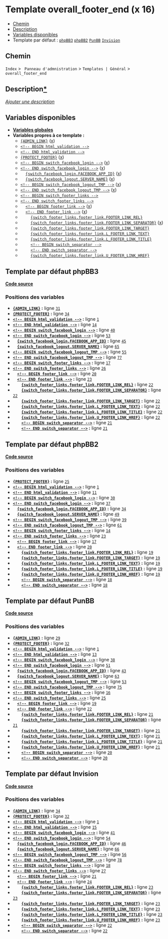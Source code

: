 # Template overall_footer_end (x 16)
* [Chemin](#chemin)
* [Description](#description)
* [Variables disponibles](#variables-disponibles)
* Template par défaut : [`phpBB3`](#template-par-d%C3%A9faut-phpbb3) [`phpBB2`](#template-par-d%C3%A9faut-phpbb2) [`PunBB`](#template-par-d%C3%A9faut-punbb) [`Invision`](#template-par-d%C3%A9faut-invision)

## Chemin
`Index` > ` Panneau d'admnistration` > `Templates | Général` > `overall_footer_end`

## Description[*](https://fa-tvars.appspot.com/tpl/overall_footer_end)
[*Ajouter une description*](https://fa-tvars.appspot.com/tpl/overall_footer_end)

## Variables disponibles
* [__Variables globales__](../variables_globales.md#readme)
* __Variables propres à ce template :__
	* [`{ADMIN_LINK}`](../var/ADMIN_LINK.md#readme) ([x](https://fa-tvars.appspot.com/var/ADMIN_LINK))
	* [`<!-- BEGIN html_validation -->`](../var/html_validation.md#readme)
	* [`<!-- END html_validation -->`](../var/html_validation.md#readme)
	* [`{PROTECT_FOOTER}`](../var/PROTECT_FOOTER.md#readme) ([x](https://fa-tvars.appspot.com/var/PROTECT_FOOTER))
	* [`<!-- BEGIN switch_facebook_login -->`](../var/switch_facebook_login.md#readme) ([x](https://fa-tvars.appspot.com/var/switch_facebook_login))
	* [`<!-- END switch_facebook_login -->`](../var/switch_facebook_login.md#readme) ([x](https://fa-tvars.appspot.com/var/switch_facebook_login))
	* &nbsp;&nbsp;&nbsp;&nbsp;[`{switch_facebook_login.FACEBOOK_APP_ID}`](../var/switch_facebook_login.FACEBOOK_APP_ID.md#readme) ([x](https://fa-tvars.appspot.com/var/switch_facebook_login.FACEBOOK_APP_ID))
	* &nbsp;&nbsp;&nbsp;&nbsp;[`{switch_facebook_logout.SERVER_NAME}`](../var/switch_facebook_logout.SERVER_NAME.md#readme) ([x](https://fa-tvars.appspot.com/var/switch_facebook_logout.SERVER_NAME))
	* [`<!-- BEGIN switch_facebook_logout_TMP -->`](../var/switch_facebook_logout_TMP.md#readme) ([x](https://fa-tvars.appspot.com/var/switch_facebook_logout_TMP))
	* [`<!-- END switch_facebook_logout_TMP -->`](../var/switch_facebook_logout_TMP.md#readme) ([x](https://fa-tvars.appspot.com/var/switch_facebook_logout_TMP))
	* [`<!-- BEGIN switch_footer_links -->`](../var/switch_footer_links.md#readme)
	* [`<!-- END switch_footer_links -->`](../var/switch_footer_links.md#readme)
	* &nbsp;&nbsp;&nbsp;&nbsp;[`<!-- BEGIN footer_link -->`](../var/switch_footer_links.footer_link.md#readme) ([x](https://fa-tvars.appspot.com/var/switch_footer_links.footer_link))
	* &nbsp;&nbsp;&nbsp;&nbsp;[`<!-- END footer_link -->`](../var/switch_footer_links.footer_link.md#readme) ([x](https://fa-tvars.appspot.com/var/switch_footer_links.footer_link))
	* &nbsp;&nbsp;&nbsp;&nbsp;&nbsp;&nbsp;&nbsp;&nbsp;[`{switch_footer_links.footer_link.FOOTER_LINK_REL}`](../var/switch_footer_links.footer_link.FOOTER_LINK_REL.md#readme)
	* &nbsp;&nbsp;&nbsp;&nbsp;&nbsp;&nbsp;&nbsp;&nbsp;[`{switch_footer_links.footer_link.FOOTER_LINK_SEPARATOR}`](../var/switch_footer_links.footer_link.FOOTER_LINK_SEPARATOR.md#readme) ([x](https://fa-tvars.appspot.com/var/switch_footer_links.footer_link.FOOTER_LINK_SEPARATOR))
	* &nbsp;&nbsp;&nbsp;&nbsp;&nbsp;&nbsp;&nbsp;&nbsp;[`{switch_footer_links.footer_link.FOOTER_LINK_TARGET}`](../var/switch_footer_links.footer_link.FOOTER_LINK_TARGET.md#readme)
	* &nbsp;&nbsp;&nbsp;&nbsp;&nbsp;&nbsp;&nbsp;&nbsp;[`{switch_footer_links.footer_link.L_FOOTER_LINK_TEXT}`](../var/switch_footer_links.footer_link.L_FOOTER_LINK_TEXT.md#readme)
	* &nbsp;&nbsp;&nbsp;&nbsp;&nbsp;&nbsp;&nbsp;&nbsp;[`{switch_footer_links.footer_link.L_FOOTER_LINK_TITLE}`](../var/switch_footer_links.footer_link.L_FOOTER_LINK_TITLE.md#readme)
	* &nbsp;&nbsp;&nbsp;&nbsp;&nbsp;&nbsp;&nbsp;&nbsp;[`<!-- BEGIN switch_separator -->`](../var/switch_footer_links.footer_link.switch_separator.md#readme)
	* &nbsp;&nbsp;&nbsp;&nbsp;&nbsp;&nbsp;&nbsp;&nbsp;[`<!-- END switch_separator -->`](../var/switch_footer_links.footer_link.switch_separator.md#readme)
	* &nbsp;&nbsp;&nbsp;&nbsp;&nbsp;&nbsp;&nbsp;&nbsp;[`{switch_footer_links.footer_link.U_FOOTER_LINK_HREF}`](../var/switch_footer_links.footer_link.U_FOOTER_LINK_HREF.md#readme)

## Template par défaut phpBB3

[__Code source__](../src/prosilver/overall_footer_end.tpl#files)

### Positions des variables

* __[`{ADMIN_LINK}`](../var/ADMIN_LINK.md#readme) :__ ligne [`31`](../src/prosilver/overall_footer_end.tpl#L31)
* __[`{PROTECT_FOOTER}`](../var/PROTECT_FOOTER.md#readme) :__ ligne [`34`](../src/prosilver/overall_footer_end.tpl#L34)
* __[`<!-- BEGIN html_validation -->`](../var/html_validation.md#readme) :__ ligne [`1`](../src/prosilver/overall_footer_end.tpl#L1)
* __[`<!-- END html_validation -->`](../var/html_validation.md#readme) :__ ligne [`14`](../src/prosilver/overall_footer_end.tpl#L14)
* __[`<!-- BEGIN switch_facebook_login -->`](../var/switch_facebook_login.md#readme) :__ ligne [`40`](../src/prosilver/overall_footer_end.tpl#L40)
* __[`<!-- END switch_facebook_login -->`](../var/switch_facebook_login.md#readme) :__ ligne [`53`](../src/prosilver/overall_footer_end.tpl#L53)
* __&nbsp;&nbsp;&nbsp;&nbsp;[`{switch_facebook_login.FACEBOOK_APP_ID}`](../var/switch_facebook_login.FACEBOOK_APP_ID.md#readme) :__ ligne [`45`](../src/prosilver/overall_footer_end.tpl#L45)
* __&nbsp;&nbsp;&nbsp;&nbsp;[`{switch_facebook_logout.SERVER_NAME}`](../var/switch_facebook_logout.SERVER_NAME.md#readme) :__ ligne [`65`](../src/prosilver/overall_footer_end.tpl#L65)
* __[`<!-- BEGIN switch_facebook_logout_TMP -->`](../var/switch_facebook_logout_TMP.md#readme) :__ ligne [`55`](../src/prosilver/overall_footer_end.tpl#L55)
* __[`<!-- END switch_facebook_logout_TMP -->`](../var/switch_facebook_logout_TMP.md#readme) :__ ligne [`77`](../src/prosilver/overall_footer_end.tpl#L77)
* __[`<!-- BEGIN switch_footer_links -->`](../var/switch_footer_links.md#readme) :__ ligne [`17`](../src/prosilver/overall_footer_end.tpl#L17)
* __[`<!-- END switch_footer_links -->`](../var/switch_footer_links.md#readme) :__ ligne [`26`](../src/prosilver/overall_footer_end.tpl#L26)
* __&nbsp;&nbsp;&nbsp;&nbsp;[`<!-- BEGIN footer_link -->`](../var/switch_footer_links.footer_link.md#readme) :__ ligne [`20`](../src/prosilver/overall_footer_end.tpl#L20)
* __&nbsp;&nbsp;&nbsp;&nbsp;[`<!-- END footer_link -->`](../var/switch_footer_links.footer_link.md#readme) :__ ligne [`23`](../src/prosilver/overall_footer_end.tpl#L23)
* __&nbsp;&nbsp;&nbsp;&nbsp;&nbsp;&nbsp;&nbsp;&nbsp;[`{switch_footer_links.footer_link.FOOTER_LINK_REL}`](../var/switch_footer_links.footer_link.FOOTER_LINK_REL.md#readme) :__ ligne [`22`](../src/prosilver/overall_footer_end.tpl#L22)
* __&nbsp;&nbsp;&nbsp;&nbsp;&nbsp;&nbsp;&nbsp;&nbsp;[`{switch_footer_links.footer_link.FOOTER_LINK_SEPARATOR}`](../var/switch_footer_links.footer_link.FOOTER_LINK_SEPARATOR.md#readme) :__ ligne [`22`](../src/prosilver/overall_footer_end.tpl#L22)
* __&nbsp;&nbsp;&nbsp;&nbsp;&nbsp;&nbsp;&nbsp;&nbsp;[`{switch_footer_links.footer_link.FOOTER_LINK_TARGET}`](../var/switch_footer_links.footer_link.FOOTER_LINK_TARGET.md#readme) :__ ligne [`22`](../src/prosilver/overall_footer_end.tpl#L22)
* __&nbsp;&nbsp;&nbsp;&nbsp;&nbsp;&nbsp;&nbsp;&nbsp;[`{switch_footer_links.footer_link.L_FOOTER_LINK_TEXT}`](../var/switch_footer_links.footer_link.L_FOOTER_LINK_TEXT.md#readme) :__ ligne [`22`](../src/prosilver/overall_footer_end.tpl#L22)
* __&nbsp;&nbsp;&nbsp;&nbsp;&nbsp;&nbsp;&nbsp;&nbsp;[`{switch_footer_links.footer_link.L_FOOTER_LINK_TITLE}`](../var/switch_footer_links.footer_link.L_FOOTER_LINK_TITLE.md#readme) :__ ligne [`22`](../src/prosilver/overall_footer_end.tpl#L22)
* __&nbsp;&nbsp;&nbsp;&nbsp;&nbsp;&nbsp;&nbsp;&nbsp;[`{switch_footer_links.footer_link.U_FOOTER_LINK_HREF}`](../var/switch_footer_links.footer_link.U_FOOTER_LINK_HREF.md#readme) :__ ligne [`22`](../src/prosilver/overall_footer_end.tpl#L22)
* __&nbsp;&nbsp;&nbsp;&nbsp;&nbsp;&nbsp;&nbsp;&nbsp;[`<!-- BEGIN switch_separator -->`](../var/switch_footer_links.footer_link.switch_separator.md#readme) :__ ligne [`21`](../src/prosilver/overall_footer_end.tpl#L21)
* __&nbsp;&nbsp;&nbsp;&nbsp;&nbsp;&nbsp;&nbsp;&nbsp;[`<!-- END switch_separator -->`](../var/switch_footer_links.footer_link.switch_separator.md#readme) :__ ligne [`21`](../src/prosilver/overall_footer_end.tpl#L21)

## Template par défaut phpBB2

[__Code source__](../src/subsilver/overall_footer_end.tpl#files)

### Positions des variables

* __[`{PROTECT_FOOTER}`](../var/PROTECT_FOOTER.md#readme) :__ ligne [`25`](../src/subsilver/overall_footer_end.tpl#L25)
* __[`<!-- BEGIN html_validation -->`](../var/html_validation.md#readme) :__ ligne [`1`](../src/subsilver/overall_footer_end.tpl#L1)
* __[`<!-- END html_validation -->`](../var/html_validation.md#readme) :__ ligne [`11`](../src/subsilver/overall_footer_end.tpl#L11)
* __[`<!-- BEGIN switch_facebook_login -->`](../var/switch_facebook_login.md#readme) :__ ligne [`30`](../src/subsilver/overall_footer_end.tpl#L30)
* __[`<!-- END switch_facebook_login -->`](../var/switch_facebook_login.md#readme) :__ ligne [`37`](../src/subsilver/overall_footer_end.tpl#L37)
* __&nbsp;&nbsp;&nbsp;&nbsp;[`{switch_facebook_login.FACEBOOK_APP_ID}`](../var/switch_facebook_login.FACEBOOK_APP_ID.md#readme) :__ ligne [`34`](../src/subsilver/overall_footer_end.tpl#L34)
* __&nbsp;&nbsp;&nbsp;&nbsp;[`{switch_facebook_logout.SERVER_NAME}`](../var/switch_facebook_logout.SERVER_NAME.md#readme) :__ ligne [`49`](../src/subsilver/overall_footer_end.tpl#L49)
* __[`<!-- BEGIN switch_facebook_logout_TMP -->`](../var/switch_facebook_logout_TMP.md#readme) :__ ligne [`39`](../src/subsilver/overall_footer_end.tpl#L39)
* __[`<!-- END switch_facebook_logout_TMP -->`](../var/switch_facebook_logout_TMP.md#readme) :__ ligne [`61`](../src/subsilver/overall_footer_end.tpl#L61)
* __[`<!-- BEGIN switch_footer_links -->`](../var/switch_footer_links.md#readme) :__ ligne [`14`](../src/subsilver/overall_footer_end.tpl#L14)
* __[`<!-- END switch_footer_links -->`](../var/switch_footer_links.md#readme) :__ ligne [`23`](../src/subsilver/overall_footer_end.tpl#L23)
* __&nbsp;&nbsp;&nbsp;&nbsp;[`<!-- BEGIN footer_link -->`](../var/switch_footer_links.footer_link.md#readme) :__ ligne [`17`](../src/subsilver/overall_footer_end.tpl#L17)
* __&nbsp;&nbsp;&nbsp;&nbsp;[`<!-- END footer_link -->`](../var/switch_footer_links.footer_link.md#readme) :__ ligne [`20`](../src/subsilver/overall_footer_end.tpl#L20)
* __&nbsp;&nbsp;&nbsp;&nbsp;&nbsp;&nbsp;&nbsp;&nbsp;[`{switch_footer_links.footer_link.FOOTER_LINK_REL}`](../var/switch_footer_links.footer_link.FOOTER_LINK_REL.md#readme) :__ ligne [`19`](../src/subsilver/overall_footer_end.tpl#L19)
* __&nbsp;&nbsp;&nbsp;&nbsp;&nbsp;&nbsp;&nbsp;&nbsp;[`{switch_footer_links.footer_link.FOOTER_LINK_TARGET}`](../var/switch_footer_links.footer_link.FOOTER_LINK_TARGET.md#readme) :__ ligne [`19`](../src/subsilver/overall_footer_end.tpl#L19)
* __&nbsp;&nbsp;&nbsp;&nbsp;&nbsp;&nbsp;&nbsp;&nbsp;[`{switch_footer_links.footer_link.L_FOOTER_LINK_TEXT}`](../var/switch_footer_links.footer_link.L_FOOTER_LINK_TEXT.md#readme) :__ ligne [`19`](../src/subsilver/overall_footer_end.tpl#L19)
* __&nbsp;&nbsp;&nbsp;&nbsp;&nbsp;&nbsp;&nbsp;&nbsp;[`{switch_footer_links.footer_link.L_FOOTER_LINK_TITLE}`](../var/switch_footer_links.footer_link.L_FOOTER_LINK_TITLE.md#readme) :__ ligne [`19`](../src/subsilver/overall_footer_end.tpl#L19)
* __&nbsp;&nbsp;&nbsp;&nbsp;&nbsp;&nbsp;&nbsp;&nbsp;[`{switch_footer_links.footer_link.U_FOOTER_LINK_HREF}`](../var/switch_footer_links.footer_link.U_FOOTER_LINK_HREF.md#readme) :__ ligne [`19`](../src/subsilver/overall_footer_end.tpl#L19)
* __&nbsp;&nbsp;&nbsp;&nbsp;&nbsp;&nbsp;&nbsp;&nbsp;[`<!-- BEGIN switch_separator -->`](../var/switch_footer_links.footer_link.switch_separator.md#readme) :__ ligne [`18`](../src/subsilver/overall_footer_end.tpl#L18)
* __&nbsp;&nbsp;&nbsp;&nbsp;&nbsp;&nbsp;&nbsp;&nbsp;[`<!-- END switch_separator -->`](../var/switch_footer_links.footer_link.switch_separator.md#readme) :__ ligne [`18`](../src/subsilver/overall_footer_end.tpl#L18)

## Template par défaut PunBB

[__Code source__](../src/punbb/overall_footer_end.tpl#files)

### Positions des variables

* __[`{ADMIN_LINK}`](../var/ADMIN_LINK.md#readme) :__ ligne [`29`](../src/punbb/overall_footer_end.tpl#L29)
* __[`{PROTECT_FOOTER}`](../var/PROTECT_FOOTER.md#readme) :__ ligne [`32`](../src/punbb/overall_footer_end.tpl#L32)
* __[`<!-- BEGIN html_validation -->`](../var/html_validation.md#readme) :__ ligne [`1`](../src/punbb/overall_footer_end.tpl#L1)
* __[`<!-- END html_validation -->`](../var/html_validation.md#readme) :__ ligne [`13`](../src/punbb/overall_footer_end.tpl#L13)
* __[`<!-- BEGIN switch_facebook_login -->`](../var/switch_facebook_login.md#readme) :__ ligne [`38`](../src/punbb/overall_footer_end.tpl#L38)
* __[`<!-- END switch_facebook_login -->`](../var/switch_facebook_login.md#readme) :__ ligne [`51`](../src/punbb/overall_footer_end.tpl#L51)
* __&nbsp;&nbsp;&nbsp;&nbsp;[`{switch_facebook_login.FACEBOOK_APP_ID}`](../var/switch_facebook_login.FACEBOOK_APP_ID.md#readme) :__ ligne [`43`](../src/punbb/overall_footer_end.tpl#L43)
* __&nbsp;&nbsp;&nbsp;&nbsp;[`{switch_facebook_logout.SERVER_NAME}`](../var/switch_facebook_logout.SERVER_NAME.md#readme) :__ ligne [`63`](../src/punbb/overall_footer_end.tpl#L63)
* __[`<!-- BEGIN switch_facebook_logout_TMP -->`](../var/switch_facebook_logout_TMP.md#readme) :__ ligne [`53`](../src/punbb/overall_footer_end.tpl#L53)
* __[`<!-- END switch_facebook_logout_TMP -->`](../var/switch_facebook_logout_TMP.md#readme) :__ ligne [`75`](../src/punbb/overall_footer_end.tpl#L75)
* __[`<!-- BEGIN switch_footer_links -->`](../var/switch_footer_links.md#readme) :__ ligne [`16`](../src/punbb/overall_footer_end.tpl#L16)
* __[`<!-- END switch_footer_links -->`](../var/switch_footer_links.md#readme) :__ ligne [`25`](../src/punbb/overall_footer_end.tpl#L25)
* __&nbsp;&nbsp;&nbsp;&nbsp;[`<!-- BEGIN footer_link -->`](../var/switch_footer_links.footer_link.md#readme) :__ ligne [`19`](../src/punbb/overall_footer_end.tpl#L19)
* __&nbsp;&nbsp;&nbsp;&nbsp;[`<!-- END footer_link -->`](../var/switch_footer_links.footer_link.md#readme) :__ ligne [`22`](../src/punbb/overall_footer_end.tpl#L22)
* __&nbsp;&nbsp;&nbsp;&nbsp;&nbsp;&nbsp;&nbsp;&nbsp;[`{switch_footer_links.footer_link.FOOTER_LINK_REL}`](../var/switch_footer_links.footer_link.FOOTER_LINK_REL.md#readme) :__ ligne [`21`](../src/punbb/overall_footer_end.tpl#L21)
* __&nbsp;&nbsp;&nbsp;&nbsp;&nbsp;&nbsp;&nbsp;&nbsp;[`{switch_footer_links.footer_link.FOOTER_LINK_SEPARATOR}`](../var/switch_footer_links.footer_link.FOOTER_LINK_SEPARATOR.md#readme) :__ ligne [`21`](../src/punbb/overall_footer_end.tpl#L21)
* __&nbsp;&nbsp;&nbsp;&nbsp;&nbsp;&nbsp;&nbsp;&nbsp;[`{switch_footer_links.footer_link.FOOTER_LINK_TARGET}`](../var/switch_footer_links.footer_link.FOOTER_LINK_TARGET.md#readme) :__ ligne [`21`](../src/punbb/overall_footer_end.tpl#L21)
* __&nbsp;&nbsp;&nbsp;&nbsp;&nbsp;&nbsp;&nbsp;&nbsp;[`{switch_footer_links.footer_link.L_FOOTER_LINK_TEXT}`](../var/switch_footer_links.footer_link.L_FOOTER_LINK_TEXT.md#readme) :__ ligne [`21`](../src/punbb/overall_footer_end.tpl#L21)
* __&nbsp;&nbsp;&nbsp;&nbsp;&nbsp;&nbsp;&nbsp;&nbsp;[`{switch_footer_links.footer_link.L_FOOTER_LINK_TITLE}`](../var/switch_footer_links.footer_link.L_FOOTER_LINK_TITLE.md#readme) :__ ligne [`21`](../src/punbb/overall_footer_end.tpl#L21)
* __&nbsp;&nbsp;&nbsp;&nbsp;&nbsp;&nbsp;&nbsp;&nbsp;[`{switch_footer_links.footer_link.U_FOOTER_LINK_HREF}`](../var/switch_footer_links.footer_link.U_FOOTER_LINK_HREF.md#readme) :__ ligne [`21`](../src/punbb/overall_footer_end.tpl#L21)
* __&nbsp;&nbsp;&nbsp;&nbsp;&nbsp;&nbsp;&nbsp;&nbsp;[`<!-- BEGIN switch_separator -->`](../var/switch_footer_links.footer_link.switch_separator.md#readme) :__ ligne [`20`](../src/punbb/overall_footer_end.tpl#L20)
* __&nbsp;&nbsp;&nbsp;&nbsp;&nbsp;&nbsp;&nbsp;&nbsp;[`<!-- END switch_separator -->`](../var/switch_footer_links.footer_link.switch_separator.md#readme) :__ ligne [`20`](../src/punbb/overall_footer_end.tpl#L20)

## Template par défaut Invision

[__Code source__](../src/invision/overall_footer_end.tpl#files)

### Positions des variables

* __[`{ADMIN_LINK}`](../var/ADMIN_LINK.md#readme) :__ ligne [`34`](../src/invision/overall_footer_end.tpl#L34)
* __[`{PROTECT_FOOTER}`](../var/PROTECT_FOOTER.md#readme) :__ ligne [`32`](../src/invision/overall_footer_end.tpl#L32)
* __[`<!-- BEGIN html_validation -->`](../var/html_validation.md#readme) :__ ligne [`1`](../src/invision/overall_footer_end.tpl#L1)
* __[`<!-- END html_validation -->`](../var/html_validation.md#readme) :__ ligne [`15`](../src/invision/overall_footer_end.tpl#L15)
* __[`<!-- BEGIN switch_facebook_login -->`](../var/switch_facebook_login.md#readme) :__ ligne [`41`](../src/invision/overall_footer_end.tpl#L41)
* __[`<!-- END switch_facebook_login -->`](../var/switch_facebook_login.md#readme) :__ ligne [`54`](../src/invision/overall_footer_end.tpl#L54)
* __&nbsp;&nbsp;&nbsp;&nbsp;[`{switch_facebook_login.FACEBOOK_APP_ID}`](../var/switch_facebook_login.FACEBOOK_APP_ID.md#readme) :__ ligne [`46`](../src/invision/overall_footer_end.tpl#L46)
* __&nbsp;&nbsp;&nbsp;&nbsp;[`{switch_facebook_logout.SERVER_NAME}`](../var/switch_facebook_logout.SERVER_NAME.md#readme) :__ ligne [`66`](../src/invision/overall_footer_end.tpl#L66)
* __[`<!-- BEGIN switch_facebook_logout_TMP -->`](../var/switch_facebook_logout_TMP.md#readme) :__ ligne [`56`](../src/invision/overall_footer_end.tpl#L56)
* __[`<!-- END switch_facebook_logout_TMP -->`](../var/switch_facebook_logout_TMP.md#readme) :__ ligne [`78`](../src/invision/overall_footer_end.tpl#L78)
* __[`<!-- BEGIN switch_footer_links -->`](../var/switch_footer_links.md#readme) :__ ligne [`18`](../src/invision/overall_footer_end.tpl#L18)
* __[`<!-- END switch_footer_links -->`](../var/switch_footer_links.md#readme) :__ ligne [`27`](../src/invision/overall_footer_end.tpl#L27)
* __&nbsp;&nbsp;&nbsp;&nbsp;[`<!-- BEGIN footer_link -->`](../var/switch_footer_links.footer_link.md#readme) :__ ligne [`21`](../src/invision/overall_footer_end.tpl#L21)
* __&nbsp;&nbsp;&nbsp;&nbsp;[`<!-- END footer_link -->`](../var/switch_footer_links.footer_link.md#readme) :__ ligne [`24`](../src/invision/overall_footer_end.tpl#L24)
* __&nbsp;&nbsp;&nbsp;&nbsp;&nbsp;&nbsp;&nbsp;&nbsp;[`{switch_footer_links.footer_link.FOOTER_LINK_REL}`](../var/switch_footer_links.footer_link.FOOTER_LINK_REL.md#readme) :__ ligne [`23`](../src/invision/overall_footer_end.tpl#L23)
* __&nbsp;&nbsp;&nbsp;&nbsp;&nbsp;&nbsp;&nbsp;&nbsp;[`{switch_footer_links.footer_link.FOOTER_LINK_SEPARATOR}`](../var/switch_footer_links.footer_link.FOOTER_LINK_SEPARATOR.md#readme) :__ ligne [`23`](../src/invision/overall_footer_end.tpl#L23)
* __&nbsp;&nbsp;&nbsp;&nbsp;&nbsp;&nbsp;&nbsp;&nbsp;[`{switch_footer_links.footer_link.FOOTER_LINK_TARGET}`](../var/switch_footer_links.footer_link.FOOTER_LINK_TARGET.md#readme) :__ ligne [`23`](../src/invision/overall_footer_end.tpl#L23)
* __&nbsp;&nbsp;&nbsp;&nbsp;&nbsp;&nbsp;&nbsp;&nbsp;[`{switch_footer_links.footer_link.L_FOOTER_LINK_TEXT}`](../var/switch_footer_links.footer_link.L_FOOTER_LINK_TEXT.md#readme) :__ ligne [`23`](../src/invision/overall_footer_end.tpl#L23)
* __&nbsp;&nbsp;&nbsp;&nbsp;&nbsp;&nbsp;&nbsp;&nbsp;[`{switch_footer_links.footer_link.L_FOOTER_LINK_TITLE}`](../var/switch_footer_links.footer_link.L_FOOTER_LINK_TITLE.md#readme) :__ ligne [`23`](../src/invision/overall_footer_end.tpl#L23)
* __&nbsp;&nbsp;&nbsp;&nbsp;&nbsp;&nbsp;&nbsp;&nbsp;[`{switch_footer_links.footer_link.U_FOOTER_LINK_HREF}`](../var/switch_footer_links.footer_link.U_FOOTER_LINK_HREF.md#readme) :__ ligne [`23`](../src/invision/overall_footer_end.tpl#L23)
* __&nbsp;&nbsp;&nbsp;&nbsp;&nbsp;&nbsp;&nbsp;&nbsp;[`<!-- BEGIN switch_separator -->`](../var/switch_footer_links.footer_link.switch_separator.md#readme) :__ ligne [`22`](../src/invision/overall_footer_end.tpl#L22)
* __&nbsp;&nbsp;&nbsp;&nbsp;&nbsp;&nbsp;&nbsp;&nbsp;[`<!-- END switch_separator -->`](../var/switch_footer_links.footer_link.switch_separator.md#readme) :__ ligne [`22`](../src/invision/overall_footer_end.tpl#L22)